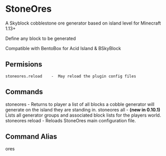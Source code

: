 # StoneOres
A Skyblock cobblestone ore generator based on island level for Minecraft 1.13+ 

Define any block to be generated

Compatible with BentoBox for Acid Island & BSkyBlock 


## Permisions
```
stoneores.reload    -  May reload the plugin config files
```

## Commands
stoneores           -  Returns to player a list of all blocks a cobble generator will generate on the island they are standing in.
stoneores all       -  **(new in 0.10.1)** Lists all generator groups and associated block lists for the players world.
stoneores reload    -  Reloads StoneOres main configuration file.

## Command Alias
ores
